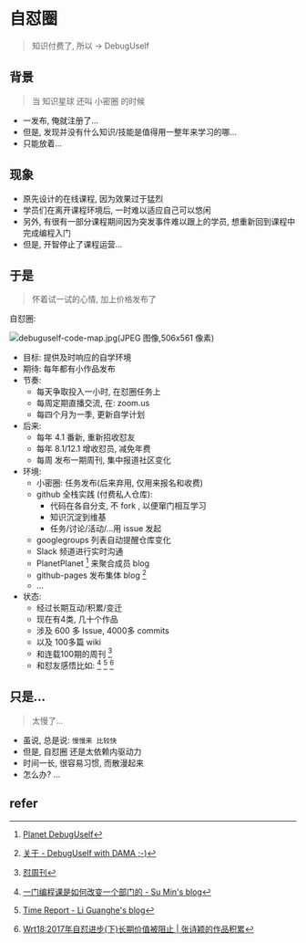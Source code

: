 # 自怼圈
> 知识付费了, 所以 -> DebugUself

## 背景
> 当 知识星球 还叫 小密圈 的时候

- 一发布, 俺就注册了...
- 但是, 发现并没有什么知识/技能是值得用一整年来学习的哪...
- 只能放着...

## 现象

- 原先设计的在线课程, 因为效果过于猛烈
- 学员们在离开课程环境后, 一时难以适应自己可以悠闲
- 另外, 有很有一部分课程期间因为突发事件难以跟上的学员, 想重新回到课程中完成编程入门
- 但是, 开智停止了课程运营...

## 于是
> 怀着试一试的心情, 加上价格发布了

自怼圈:

![debuguself-code-map.jpg(JPEG 图像,506x561 像素)](http://101.zoomquiet.top/res/snap/debuguself-code-map.jpg)

- 目标: 提供及时响应的自学环境
- 期待: 每年都有小作品发布
- 节奏:
    + 每天争取投入一小时, 在怼圈任务上
    + 每周定期直播交流, 在: zoom.us
    + 每四个月为一季, 更新自学计划
- 后来:
    + 每年 4.1 番新, 重新招收怼友
    + 每年 8.1/12.1 增收怼员, 减免年费
    + 每周 发布一期周刊, 集中报道社区变化
- 环境:
    + 小密圈: 任务发布(后来弃用, 仅用来报名和收费)
    + github 全栈实践 (付费私人仓库): 
        * 代码在各自分支, 不 fork , 以便窜门相互学习
        * 知识沉淀到维基
        * 任务/讨论/活动/...用 issue 发起
    + googlegroups 列表自动提醒仓库变化
    + Slack 频道进行实时沟通
    + PlanetPlanet [^4] 来聚合成员 blog
    + github-pages 发布集体 blog [^5]
    + ...
- 状态:
    + 经过长期互动/积累/变迁
    + 现在有4类, 几十个作品
    + 涉及 600 多 Issue, 4000多 commits
    + 以及 100多篇 wiki 
    + 和连载100期的周刊 [^6]
    + 和怼友感悟比如: [^1] [^2] [^3]


## 只是...
> 太慢了...

- 虽说, 总是说: `慢慢来 比较快`
- 但是, 自怼圈 还是太依赖内驱动力
- 时间一长, 很容易习惯, 而散漫起来
- 怎么办? ...


## refer

[^1]: [一门编程课是如何改变一个部门的 - Su Min's blog](http://skm.zoomquiet.top/data/20180111124448/index.html)

[^2]: [Time Report - Li Guanghe's blog](https://liguanghe.github.io/2017/11/17/TimeReport/)

[^3]: [Wrt18:2017年自怼进步(下)长期价值被阻止 | 张诗颖的作品积累](http://zhangshiying.in/2018/02/22/Wrt18/)

[^4]: [Planet DebugUself](http://du.101.camp/planet/)

[^5]: [关于 - DebugUself with DAMA ;-)](https://du.101.camp/about/)

[^6]: [怼周刊](https://du.101.camp/duw/)


